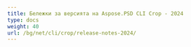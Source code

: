 ```yaml
---
title: Бележки за версията на Aspose.PSD CLI Crop - 2024
type: docs
weight: 40
url: /bg/net/cli/crop/release-notes-2024/
---
```

